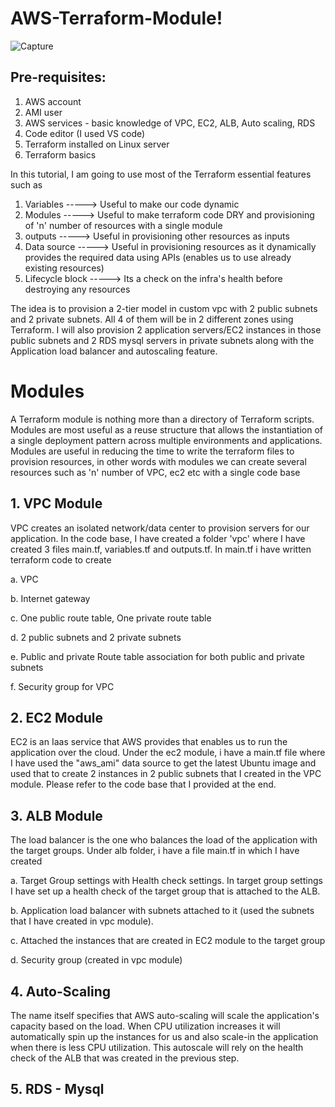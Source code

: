 # **AWS-Terraform-Module!**

![Capture](https://user-images.githubusercontent.com/104639044/235067873-e71bfba4-d5a5-469d-836d-47fe9763ff3e.PNG)

## Pre-requisites:

1. AWS account
2. AMI user
3. AWS services - basic knowledge of VPC, EC2, ALB, Auto scaling, RDS
4. Code editor (I used VS code)
5. Terraform installed on Linux server
6. Terraform basics

In this tutorial, I am going to use most of the Terraform essential features such as

1. Variables -----> Useful to make our code dynamic
2. Modules -----> Useful to make terraform code DRY and provisioning of 'n' number of resources with a single module
3. outputs -----> Useful in provisioning other resources as inputs
4. Data source -----> Useful in provisioning resources as it dynamically provides the required data using APIs (enables us to use already existing resources)
5. Lifecycle block -----> Its a check on the infra's health before destroying any resources

The idea is to provision a 2-tier model in custom vpc with 2 public subnets and 2 private subnets. All 4 of them will be in 2 different zones using Terraform. I will also provision 2 application servers/EC2 instances in those public subnets and 2 RDS mysql servers in private subnets along with the Application load balancer and autoscaling feature.

# Modules

A Terraform module is nothing more than a directory of Terraform scripts. Modules are most useful as a reuse structure that allows the instantiation of a single deployment pattern across multiple environments and applications. Modules are useful in reducing the time to write the terraform files to provision resources, in other words with modules we can create several resources such as 'n' number of VPC, ec2 etc with a single code base

## 1. VPC Module

VPC creates an isolated network/data center to provision servers for our application. In the code base, I have created a folder 'vpc' where I have created 3 files main.tf, variables.tf and outputs.tf. In main.tf i have written terraform code to create

a. VPC

b. Internet gateway

c. One public route table, One private route table

d. 2 public subnets and 2 private subnets

e. Public and private Route table association for both public and private subnets

f. Security group for VPC

## 2. EC2 Module

EC2 is an Iaas service that AWS provides that enables us to run the application over the cloud. Under the ec2 module, i have a main.tf file where I have used the "aws_ami" data source to get the latest Ubuntu image and used that to create 2 instances in 2 public subnets that I created in the VPC module. Please refer to the code base that I provided at the end.

## 3. ALB Module

The load balancer is the one who balances the load of the application with the target groups. Under alb folder, i have a file main.tf in which I have created

a. Target Group settings with Health check settings. In target group settings I have set up a health check of the target group that is attached to the ALB.

b. Application load balancer with subnets attached to it (used the subnets that I have created in vpc module).

c. Attached the instances that are created in EC2 module to the target group

d. Security group (created in vpc module)

## 4. Auto-Scaling

The name itself specifies that AWS auto-scaling will scale the application's capacity based on the load. When CPU utilization increases it will automatically spin up the instances for us and also scale-in the application when there is less CPU utilization. This autoscale will rely on the health check of the ALB that was created in the previous step.

## 5. RDS - Mysql

